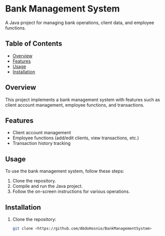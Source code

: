 # Bank Management System

A Java project for managing bank operations, client data, and employee functions.

## Table of Contents
- [Overview](#overview)
- [Features](#features)
- [Usage](#usage)
- [Installation](#installation)


## Overview
This project implements a bank management system with features such as client account management, employee functions, and transactions.

## Features
- Client account management
- Employee functions (add/edit clients, view transactions, etc.)
- Transaction history tracking

## Usage
To use the bank management system, follow these steps:
1. Clone the repository.
2. Compile and run the Java project.
3. Follow the on-screen instructions for various operations.

## Installation
1. Clone the repository:
   ```bash
   git clone <https://github.com/AbdoHosnie/BankManagementSystem>
